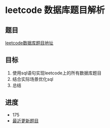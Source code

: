 # leetcode 数据库题目解析

## 题目
 [leetcode数据库题目地址](https://leetcode-cn.com/problemset/database/ "点击进入")
## 目标
 1. 使用sql语句实现leetcode上的所有数据库题目
 2. 结合实际场景优化sql
 3. 总结
## 进度
- 175
- [最近更新题目](https://github.com/ropleData/leetcode/blob/master/Database/175%E7%BB%84%E5%90%88%E4%B8%A4%E4%B8%AA%E8%A1%A8.txt "点击进入")
